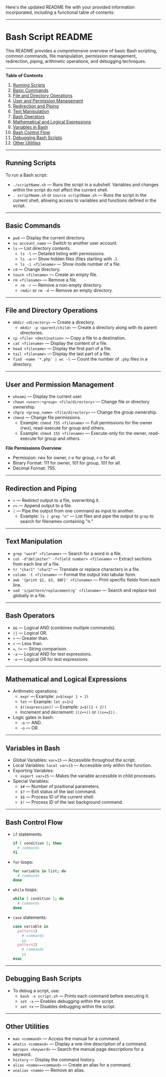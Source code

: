 Here's the updated README file with your provided information incorporated, including a functional table of contents:

---

# Bash Script README

This README provides a comprehensive overview of basic Bash scripting, common commands, file manipulation, permission management, redirection, piping, arithmetic operations, and debugging techniques.

---

**Table of Contents**

1. [Running Scripts](#running-scripts)
2. [Basic Commands](#basic-commands)
3. [File and Directory Operations](#file-and-directory-operations)
4. [User and Permission Management](#user-and-permission-management)
5. [Redirection and Piping](#redirection-and-piping)
6. [Text Manipulation](#text-manipulation)
7. [Bash Operators](#bash-operators)
8. [Mathematical and Logical Expressions](#mathematical-and-logical-expressions)
9. [Variables in Bash](#variables-in-bash)
10. [Bash Control Flow](#bash-control-flow)
11. [Debugging Bash Scripts](#debugging-bash-scripts)
12. [Other Utilities](#other-utilities)

---

## Running Scripts

To run a Bash script:

- `./scriptName.sh` — Runs the script in a subshell. Variables and changes within the script do not affect the current shell.
- `. scriptName.sh` or `source scriptName.sh` — Runs the script in the current shell, allowing access to variables and functions defined in the script.

---

## Basic Commands

- `pwd` — Display the current directory.
- `su account_name` — Switch to another user account.
- `ls` — List directory contents.
  - `ls -l` — Detailed listing with permissions.
  - `ls -a` — Show hidden files (files starting with `.`).
  - `ls -i <filename>` — Show inode number of a file.
- `cd` — Change directory.
- `touch <filename>` — Create an empty file.
- `rm <filename>` — Remove a file.
  - `rm -r` — Remove a non-empty directory.
  - `rmdir` or `rm -d` — Remove an empty directory.

---

## File and Directory Operations

- `mkdir <directory>` — Create a directory.
  - `mkdir -p <parent/child>` — Create a directory along with its parent directories.
- `cp <file> <destination>` — Copy a file to a destination.
- `cat <filename>` — Display the content of a file.
- `head <filename>` — Display the first part of a file.
- `tail <filename>` — Display the last part of a file.
- `find -name '*.php' | wc -l` — Count the number of `.php` files in a directory.

---

## User and Permission Management

- `whoami` — Display the current user.
- `chown <user>:<group> <file/directory>` — Change file or directory ownership.
- `chgrp <group_name> <file/directory>` — Change the group ownership.
- `chmod` — Change file permissions.
  - Example: `chmod 755 <filename>` — Full permissions for the owner (rwx), read-execute for group and others.
  - Example: `chmod 155 <filename>` — Execute-only for the owner, read-execute for group and others.

**File Permissions Overview**:

- Permission: rwx for owner, r-x for group, r-x for all.
- Binary Format: 111 for owner, 101 for group, 101 for all.
- Decimal Format: 755.

---

## Redirection and Piping

- `>` — Redirect output to a file, overwriting it.
- `>>` — Append output to a file.
- `|` — Pipe the output from one command as input to another.
  - Example: `ls | grep "n"` — List files and pipe the output to `grep` to search for filenames containing "n."

---

## Text Manipulation

- `grep "word" <filename>` — Search for a word in a file.
- `cut -d"delimiter" -f<field number> <filename>` — Extract sections from each line of a file.
- `tr "char1" "char2"` — Translate or replace characters in a file.
- `column -t <filename>` — Format the output into tabular form.
- `awk '{print $2, $3, $NF}' <filename>` — Print specific fields from each line.
- `sed 's/pattern/replacement/g' <filename>` — Search and replace text globally in a file.

---

## Bash Operators

- `&&` — Logical AND (combines multiple commands).
- `||` — Logical OR.
- `>` — Greater than.
- `<` — Less than.
- `=`, `!=` — String comparison.
- `-a` — Logical AND for test expressions.
- `-o` — Logical OR for test expressions.

---

## Mathematical and Logical Expressions

- Arithmetic operations:
  - `expr` — Example: `z=$(expr 1 + 2)`
  - `let` — Example: `let z=1+2`
  - `$((expression))` — Example: `z=$((1 + 2))`
  - Increment and decrement: `((z++))` or `((x+=2)).`
- Logic gates in bash:
  - `-a` — AND.
  - `-o` — OR.

---

## Variables in Bash

- Global Variables: `var=15` — Accessible throughout the script.
- Local Variables: `local var=15` — Accessible only within the function.
- Exporting Variables:
  - `export var=15` — Makes the variable accessible in child processes.
- Special Variables:
  - `$#` — Number of positional parameters.
  - `$?` — Exit status of the last command.
  - `$$` — Process ID of the current shell.
  - `$!` — Process ID of the last background command.

---

## Bash Control Flow

- `if` statements:
  ```bash
  if [ condition ]; then
    # commands
  fi
  ```
- `for` loops:
  ```bash
  for variable in list; do
    # commands
  done
  ```
- `while` loops:
  ```bash
  while [ condition ]; do
    # commands
  done
  ```
- `case` statements:
  ```bash
  case variable in
    pattern1)
      # commands
      ;;
    pattern2)
      # commands
      ;;
  esac
  ```

---

## Debugging Bash Scripts

- To debug a script, use:
  - `bash -x script.sh` — Prints each command before executing it.
  - `set -x` — Enables debugging within the script.
  - `set +x` — Disables debugging within the script.

---

## Other Utilities

- `man <command>` — Access the manual for a command.
- `whatis <command>` — Display a one-line description of a command.
- `apropos <keyword>` — Search the manual page descriptions for a keyword.
- `history` — Display the command history.
- `alias <name>=<command>` — Create an alias for a command.
- `unalias <name>` — Remove an alias.
